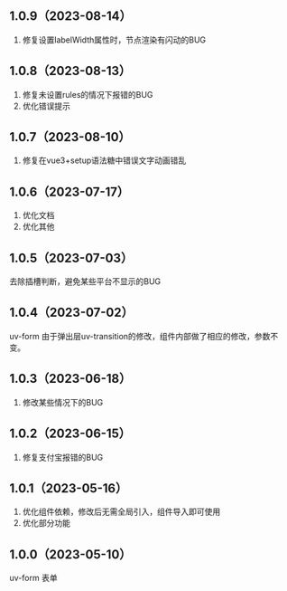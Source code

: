## 1.0.9（2023-08-14）
1. 修复设置labelWidth属性时，节点渲染有闪动的BUG
## 1.0.8（2023-08-13）
1. 修复未设置rules的情况下报错的BUG
2. 优化错误提示
## 1.0.7（2023-08-10）
1. 修复在vue3+setup语法糖中错误文字动画错乱
## 1.0.6（2023-07-17）
1. 优化文档
2. 优化其他
## 1.0.5（2023-07-03）
去除插槽判断，避免某些平台不显示的BUG
## 1.0.4（2023-07-02）
uv-form  由于弹出层uv-transition的修改，组件内部做了相应的修改，参数不变。
## 1.0.3（2023-06-18）
1. 修改某些情况下的BUG
## 1.0.2（2023-06-15）
1.  修复支付宝报错的BUG
## 1.0.1（2023-05-16）
1. 优化组件依赖，修改后无需全局引入，组件导入即可使用
2. 优化部分功能
## 1.0.0（2023-05-10）
uv-form 表单
